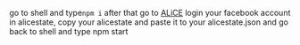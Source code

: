 go to shell and type`npm i` after that go to [ALiCE](https://alicezetion.vercel.app) login your facebook account in alicestate, copy your alicestate and paste it to your alicestate.json and go back to shell and type npm start
